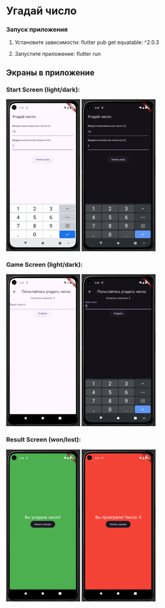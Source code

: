 # Угадай число
### Запуск приложения
1. Установите зависимости:
flutter pub get
equatable: ^2.0.3

2. Запустите приложение:
flutter run

## Экраны в приложение
### Start Screen (light/dark):
<img width="200px" src="lib/images/start_screen/start_screen (light).png">
<img width="200px" src="lib/images/start_screen/start_screen (dark).png">

### Game Screen (light/dark):
<img width="200px" src="lib/images/game_screen/game_screen (light).png">
<img width="200px" src="lib/images/game_screen/game_screen (dark).png">

### Result Screen (won/lost):
<img width="200px" src="lib/images/result_screen/game_won.png">
<img width="200px" src="lib/images/result_screen/game_lost.png">
